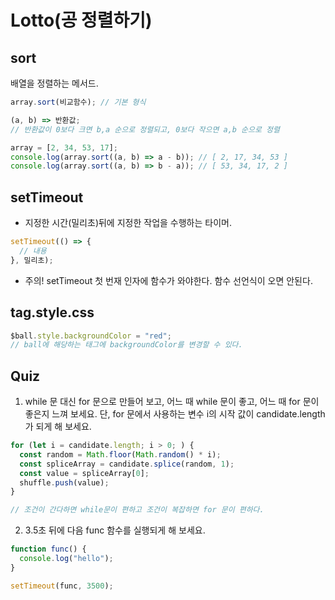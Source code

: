 # Lotto(공 정렬하기)

## sort

배열을 정렬하는 메서드.

```javascript
array.sort(비교함수); // 기본 형식
```

```javascript
(a, b) => 반환값;
// 반환값이 0보다 크면 b,a 순으로 정렬되고, 0보다 작으면 a,b 순으로 정렬

array = [2, 34, 53, 17];
console.log(array.sort((a, b) => a - b)); // [ 2, 17, 34, 53 ]
console.log(array.sort((a, b) => b - a)); // [ 53, 34, 17, 2 ]
```

## setTimeout

- 지정한 시간(밀리초)뒤에 지정한 작업을 수행하는 타이머.

```javascript
setTimeout(() => {
  // 내용
}, 밀리초);
```

- 주의! setTimeout 첫 번재 인자에 함수가 와야한다. 함수 선언식이 오면 안된다.

## tag.style.css

```javascript
$ball.style.backgroundColor = "red";
// ball에 해당하는 태그에 backgroundColor를 변경할 수 있다.
```

## Quiz

1. while 문 대신 for 문으로 만들어 보고, 어느 때 while 문이 좋고, 어느 때 for 문이 좋은지 느껴 보세요. 단, for 문에서 사용하는 변수 i의 시작 값이 candidate.length가 되게 해 보세요.

```javascript
for (let i = candidate.length; i > 0; ) {
  const random = Math.floor(Math.random() * i);
  const spliceArray = candidate.splice(random, 1);
  const value = spliceArray[0];
  shuffle.push(value);
}

// 조건이 간다하면 while문이 편하고 조건이 복잡하면 for 문이 편하다.
```

2. 3.5초 뒤에 다음 func 함수를 실행되게 해 보세요.

```javascript
function func() {
  console.log("hello");
}

setTimeout(func, 3500);
```
